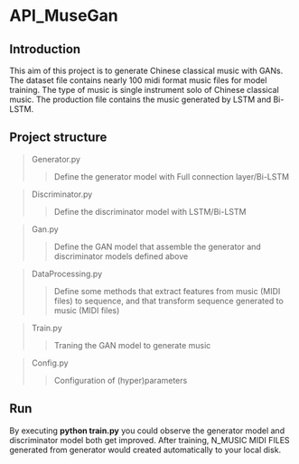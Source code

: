 # API_MuseGan 
## Introduction
This aim of this project is to generate Chinese classical music with GANs. 
The dataset file contains nearly 100 midi format music files for model training. The type of music is single instrument solo of Chinese classical music. The production file contains the music generated by LSTM and Bi-LSTM.

## Project structure

> Generator.py
>
>> Define the generator model with Full connection layer/Bi-LSTM

> Discriminator.py
>
>> Define the discriminator model with LSTM/Bi-LSTM

> Gan.py
>
>> Define the GAN model that assemble the generator and discriminator models defined above

> DataProcessing.py
>
>> Define some methods that extract features from music (MIDI files) to sequence, and that transform sequence generated to music (MIDI files)

> Train.py
> 
>> Traning the GAN model to generate music

> Config.py
>
>> Configuration of (hyper)parameters

## Run
By executing __python train.py__ you could observe the generator model and discriminator model both get improved. After training, N_MUSIC MIDI FILES generated from generator would created automatically to your local disk.

